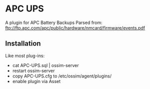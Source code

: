 APC UPS
===================================

A plugin for APC Battery Backups
Parsed from: ftp://ftp.apc.com/apc/public/hardware/nmcard/firmware/events.pdf

Installation
-------

Like most plug-ins:

- cat APC-UPS.sql | ossim-server
- restart ossim-server
- copy APC-UPS.cfg to /etc/ossim/agent/plugins/
- enable plugin via Asset
